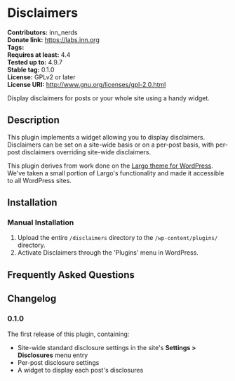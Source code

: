 # Disclaimers #
**Contributors:**      inn_nerds  
**Donate link:**       https://labs.inn.org  
**Tags:**  
**Requires at least:** 4.4  
**Tested up to:**      4.9.7  
**Stable tag:**        0.1.0  
**License:**           GPLv2 or later  
**License URI:**       http://www.gnu.org/licenses/gpl-2.0.html  

Display disclaimers for posts or your whole site using a handy widget.

## Description ##

This plugin implements a widget allowing you to display disclaimers. Disclaimers can be set on a site-wide basis or on a per-post basis, with per-post disclaimers overriding site-wide disclaimers.

This plugin derives from work done on the [Largo theme for WordPress](https://largo.inn.org/). We've taken a small portion of Largo's functionality and made it accessible to all WordPress sites.

## Installation ##

### Manual Installation ###

1. Upload the entire `/disclaimers` directory to the `/wp-content/plugins/` directory.
2. Activate Disclaimers through the 'Plugins' menu in WordPress.

## Frequently Asked Questions ##

## Changelog ##

### 0.1.0 ###

The first release of this plugin, containing:

* Site-wide standard disclosure settings in the site's **Settings > Disclosures** menu entry
* Per-post disclosure settings
* A widget to display each post's disclosures
